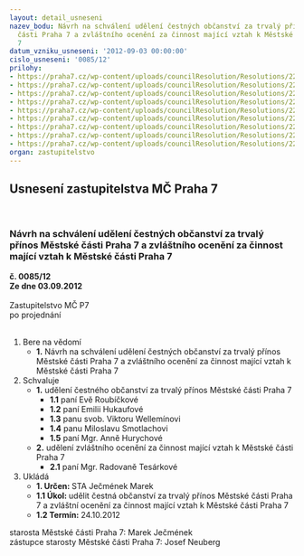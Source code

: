 ```yaml
---
layout: detail_usneseni
nazev_bodu: Návrh na schválení udělení čestných občanství za trvalý přínos Městské
  části Praha 7 a zvláštního ocenění za činnost mající vztah k Městské části  Praha
  7
datum_vzniku_usneseni: '2012-09-03 00:00:00'
cislo_usneseni: '0085/12'
prilohy:
- https://praha7.cz/wp-content/uploads/councilResolution/Resolutions/22109/4-12-usneseni_r_573_12_z_21_08_2012.doc
- https://praha7.cz/wp-content/uploads/councilResolution/Resolutions/22109/4-12-usneseni_povereni_kkp.doc
- https://praha7.cz/wp-content/uploads/councilResolution/Resolutions/22109/4-12-zapis_11_jednani_komise_pro_komunitni_planovani_2012.doc
- https://praha7.cz/wp-content/uploads/councilResolution/Resolutions/22109/4-12-emilie_hukaufov%c3%a1_cv.doc
- https://praha7.cz/wp-content/uploads/councilResolution/Resolutions/22109/4-12-eva_roub%c3%ad%c4%8dkov%c3%a1_cv_02.doc
- https://praha7.cz/wp-content/uploads/councilResolution/Resolutions/22109/4-12-viktor_wellem%c3%adn_cv.doc
- https://praha7.cz/wp-content/uploads/councilResolution/Resolutions/22109/4-12-miloslav_smotlacha_cv.doc
- https://praha7.cz/wp-content/uploads/councilResolution/Resolutions/22109/4-12-anna_hurychov%c3%a1_cv.doc
- https://praha7.cz/wp-content/uploads/councilResolution/Resolutions/22109/4-12-radka_tes%c3%a1rkov%c3%a1_cv.doc
organ: zastupitelstvo
---
```

<div id="ucUsn_pList" class="usn">
	<span><h2>Usnesení zastupitelstva MČ Praha 7 </h2>
<br></span><div class="standBody">
<span><h3>Návrh na schválení udělení čestných občanství za trvalý přínos Městské části Praha 7 a zvláštního ocenění za činnost mající vztah k Městské části  Praha 7</h3></span><div class="center">
		<strong>č. 0085/12</strong><br>
	</div>
<div class="center">
		<strong>Ze dne 03.09.2012</strong><br><br>
	</div>Zastupitelstvo MČ P7<br> po projednání<br><br><ol>
<li>Bere na vědomí<ul><li>
<strong>1.</strong> Návrh na schválení udělení čestných občanství za trvalý přínos Městské části Praha 7 a zvláštního ocenění za činnost mající vztah k Městské části  Praha 7</li></ul>
</li>
<li>Schvaluje<ul>
<li>
<strong>1.</strong> udělení čestného občanství za trvalý přínos Městské části Praha 7<ul>
<li>
<strong>1.1</strong> paní Evě Roubíčkové</li>
<li>
<strong>1.2</strong> paní Emilii Hukaufové</li>
<li>
<strong>1.3</strong> panu svob. Viktoru Wellemínovi</li>
<li>
<strong>1.4</strong> panu Miloslavu Smotlachovi</li>
<li>
<strong>1.5</strong> paní Mgr. Anně Hurychové</li>
</ul>
</li>
<li>
<strong>2.</strong> udělení zvláštního ocenění za činnost mající vztah k Městské části Praha 7<ul><li>
<strong>2.1</strong> paní Mgr. Radovaně Tesárkové          </li></ul>
</li>
</ul>
</li>
<li>Ukládá<ul>
<li>
<strong>1. Určen: </strong>STA Ječmének Marek</li>
<li>
<strong>1.1 Úkol: </strong>udělit čestná občanství za trvalý přínos Městské části Praha 7 a zvláštní ocenění za činnost mající vztah k Městské části Praha 7</li>
<li>
<strong>1.2 Termín: </strong>24.10.2012</li>
</ul>
</li>
</ol>starosta Městské části Praha 7: Marek Ječmének<br>zástupce starosty Městské části Praha 7: Josef Neuberg
</div>
</div>